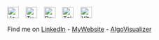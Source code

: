 <img title="JavaScript" alt="JavaScript" width="26px" src="https://cdn.jsdelivr.net/gh/devicons/devicon/icons/javascript/javascript-original.svg" /> &nbsp;&nbsp; <img title="TypeScript" alt="TypeScript" width="26px" src="https://cdn.jsdelivr.net/gh/devicons/devicon/icons/typescript/typescript-original.svg" /> &nbsp;&nbsp; <img title="React" alt="React" width="26px" src="https://cdn.jsdelivr.net/gh/devicons/devicon/icons/react/react-original.svg" /> &nbsp;&nbsp; <img title="Tailwind" width="26px" src="https://cdn.jsdelivr.net/gh/devicons/devicon@latest/icons/tailwindcss/tailwindcss-original.svg" /> &nbsp;&nbsp; <img title="Vite" alt="Vite" width="26px" src="https://cdn.jsdelivr.net/gh/devicons/devicon@latest/icons/vitejs/vitejs-original.svg" />


Find me on [LinkedIn](https://www.linkedin.com/in/cmannunziato/) - [MyWebsite](https://chrisannunziato.com/) - [AlgoVisualizer](https://annunziatoviz.com/)
